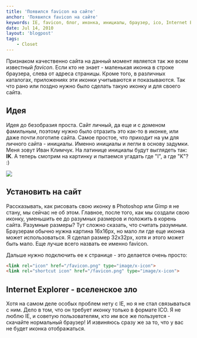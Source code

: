 ```yaml
---
title: 'Появился favicon на сайте'
anchor: 'Появился favicon на сайте'
keywords: IE, favicon, блог, иконка, инициалы, браузер, ico, Internet Explorer, зло
date: Jul 14, 2010
layout: 'blogpost'
tags:
    - Closet
---
```


Признаком качественно сайта на данный момент является так же всем известный _favicon_. Если кто не знает - маленькая иконка в строке браузера, слева от адреса страницы. Кроме того, в различных каталогах, приложениях эти иконки учитываются и показываются. Так что рано или поздно нужно было сделать такую иконку и для своего сайта.

<!-- cut -->

## Идея

Идея до безобразия проста. Сайт личный, да еще и с доменом фамильным, поэтому нужно было отразить это как-то в иконке, или даже почти логотипе сайта. Самое простое, что приходит на ум для личного сайта - инициалы. Именно инициалы и легли в основу задумки. Меня зовут Иван Климчук. На латинице инициалы будут выглядеть так: __IK__. А теперь смотрим на картинку и пытаемся угадать где "I", a где "K"? :)

![](upload/posts/favicon-big.png)

## Установить на сайт

Рассказывать, как рисовать свою иконку в Photoshop или Gimp я не стану, мы сейчас не об этом. Главное, после того, как мы создали свою иконку, уменьшить ее до разумных размеров и положить в корень сайта. Разумные размеры? Тут сложно сказать, что считать разумным. Браузерам обычно нужна картина 16х16px, но мало ли где еще иконка может использоваться. Я сделал размер 32x32px, хотя и этого может быть мало. Еще лучше всего назвать ее именно favicon.

Дальше нужно подключить ее к странице - это делается очень просто:

``` html
<link rel="icon" href="/favicon.png" type="image/x-icon">     
<link rel="shortcut icon" href="/favicon.png" type="image/x-icon">
```

## Internet Explorer - вселенское зло

Хотя на самом деле особых проблем нету с IE, но я не стал связываться с ним. Дело в том, что он требует иконку только в формате ICO. Я не люблю IE, и советую пользователям, кто им все же пользуется - скачайте нормальный браузер! И извиняюсь сразу же за то, что у вас не будет иконка отображаться.
